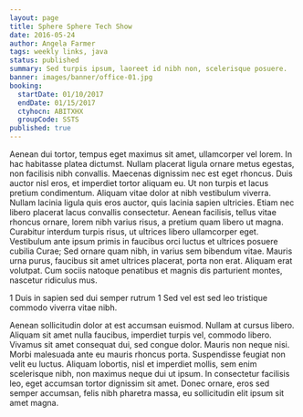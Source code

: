 ```yaml
---
layout: page
title: Sphere Sphere Tech Show
date: 2016-05-24
author: Angela Farmer
tags: weekly links, java
status: published
summary: Sed turpis ipsum, laoreet id nibh non, scelerisque posuere.
banner: images/banner/office-01.jpg
booking:
  startDate: 01/10/2017
  endDate: 01/15/2017
  ctyhocn: ABITXHX
  groupCode: SSTS
published: true
---
```

Aenean dui tortor, tempus eget maximus sit amet, ullamcorper vel lorem. In hac habitasse platea dictumst. Nullam placerat ligula ornare metus egestas, non facilisis nibh convallis. Maecenas dignissim nec est eget rhoncus. Duis auctor nisl eros, et imperdiet tortor aliquam eu. Ut non turpis et lacus pretium condimentum. Aliquam vitae dolor at nibh vestibulum viverra. Nullam lacinia ligula quis eros auctor, quis lacinia sapien ultricies. Etiam nec libero placerat lacus convallis consectetur. Aenean facilisis, tellus vitae rhoncus ornare, lorem nibh varius risus, a pretium quam libero ut magna. Curabitur interdum turpis risus, ut ultrices libero ullamcorper eget. Vestibulum ante ipsum primis in faucibus orci luctus et ultrices posuere cubilia Curae; Sed ornare quam nibh, in varius sem bibendum vitae. Mauris urna purus, faucibus sit amet ultrices placerat, porta non erat. Aliquam erat volutpat. Cum sociis natoque penatibus et magnis dis parturient montes, nascetur ridiculus mus.

1 Duis in sapien sed dui semper rutrum
1 Sed vel est sed leo tristique commodo viverra vitae nibh.

Aenean sollicitudin dolor at est accumsan euismod. Nullam at cursus libero. Aliquam sit amet nulla faucibus, imperdiet turpis vel, commodo libero. Vivamus sit amet consequat dui, sed congue dolor. Mauris non neque nisi. Morbi malesuada ante eu mauris rhoncus porta. Suspendisse feugiat non velit eu luctus. Aliquam lobortis, nisl et imperdiet mollis, sem enim scelerisque nibh, non maximus neque dui ut ipsum. In consectetur facilisis leo, eget accumsan tortor dignissim sit amet. Donec ornare, eros sed semper accumsan, felis nibh pharetra massa, eu sollicitudin elit ipsum sit amet magna.
